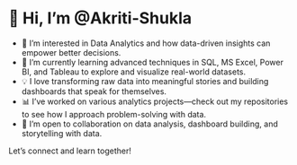# 👋 Hi, I’m @Akriti-Shukla

- 👀 I’m interested in Data Analytics and how data-driven insights can empower better decisions.
- 🌱 I’m currently learning advanced techniques in SQL, MS Excel, Power BI, and Tableau to explore and visualize real-world datasets.
- 💡 I love transforming raw data into meaningful stories and building dashboards that speak for themselves.
- 📊 I’ve worked on various analytics projects—check out my repositories to see how I approach problem-solving with data.
- 🤝 I’m open to collaboration on data analysis, dashboard building, and storytelling with data.

Let’s connect and learn together!

<!---
Akriti-Shukla/Akriti-Shukla is a ✨ special ✨ repository because its `README.md` (this file) appears on your GitHub profile.
You can click the Preview link to take a look at your changes.
--->
